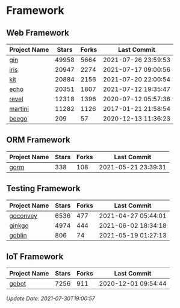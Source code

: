 # Framework

## Web Framework
| Project Name | Stars | Forks | Last Commit |
| ------------ | ----- | ----- | ----------- |
| [gin](https://github.com/gin-gonic/gin) | 49958 | 5664 | 2021-07-26 23:59:53 |
| [iris](https://github.com/kataras/iris) | 20947 | 2274 | 2021-07-17 09:00:56 |
| [kit](https://github.com/go-kit/kit) | 20884 | 2156 | 2021-07-20 22:00:54 |
| [echo](https://github.com/labstack/echo) | 20351 | 1807 | 2021-07-12 19:35:47 |
| [revel](https://github.com/revel/revel) | 12318 | 1396 | 2020-07-12 05:57:36 |
| [martini](https://github.com/go-martini/martini) | 11282 | 1126 | 2017-01-21 21:58:54 |
| [beego](https://github.com/astaxie/beego) | 209 | 57 | 2020-12-13 11:36:23 |

## ORM Framework
| Project Name | Stars | Forks | Last Commit |
| ------------ | ----- | ----- | ----------- |
| [gorm](https://github.com/jinzhu/gorm) | 338 | 108 | 2021-05-21 23:39:31 |

## Testing Framework
| Project Name | Stars | Forks | Last Commit |
| ------------ | ----- | ----- | ----------- |
| [goconvey](https://github.com/smartystreets/goconvey) | 6536 | 477 | 2021-04-27 05:44:01 |
| [ginkgo](https://github.com/onsi/ginkgo) | 4974 | 444 | 2021-06-02 18:34:18 |
| [goblin](https://github.com/franela/goblin) | 806 | 74 | 2021-05-19 01:27:13 |

## IoT Framework
| Project Name | Stars | Forks | Last Commit |
| ------------ | ----- | ----- | ----------- |
| [gobot](https://github.com/hybridgroup/gobot) | 7256 | 911 | 2020-12-01 09:54:44 |

*Update Date: 2021-07-30T19:00:57*